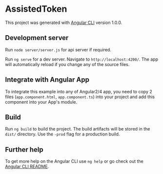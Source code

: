 # AssistedToken

This project was generated with [Angular CLI](https://github.com/angular/angular-cli) version 1.0.0.

## Development server
Run `node server/server.js` for api server if required.

Run `ng serve` for a dev server. Navigate to `http://localhost:4200/`. The app will automatically reload if you change any of the source files.

## Integrate with Angular App  
To integrate this example into any of Angular2/4 app, you need to copy 2 files (`app.component.html`, `app.component.ts`) into your project and add this component into your App's module.    

## Build

Run `ng build` to build the project. The build artifacts will be stored in the `dist/` directory. Use the `-prod` flag for a production build.

## Further help

To get more help on the Angular CLI use `ng help` or go check out the [Angular CLI README](https://github.com/angular/angular-cli/blob/master/README.md).
